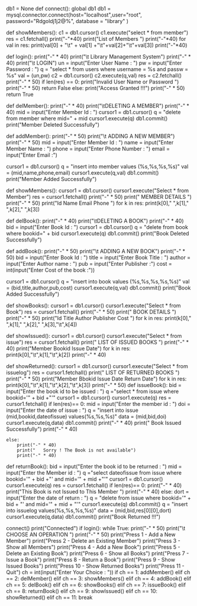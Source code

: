 db1 = None
def connect():
    global db1
    db1 = mysql.connector.connect(host="localhost",user="root",
    password="Rdgoldj1j2@%",
    database = "library"
  )
  

def showMembers():
    c1 = db1.cursor()
    c1.execute("select * from member")
    res = c1.fetchall()
    print("-"*40)
    print("List of Members ")
    print("-"*40)
    for val in res:
        print(val[0] + "\t" + val[1] +"\t"+val[2]+"\t"+val[3])
    print("-"*40)

def login():
    print("-" * 40)
    print("\t Library Management System")
    print("-" * 40)
    print("\t LOGIN")
    un = input("Enter User Name : ")
    pw = input("Enter Password : ")
    q = "select * from users where username = %s and passw = %s"
    val = (un,pw)
    c2 = db1.cursor()
    c2.execute(q,val)
    res = c2.fetchall()
    print("-" * 50)
    if len(res) == 0:
        print("Invalid User Name or Password ")
        print("-" * 50)
        return False
    else:
        print("Access Granted !!!")
        print("-" * 50)
        return True

    
def delMember():
  print("-" * 40)
  print("\tDELETING A MEMBER")
  print("-" * 40)
  mid = input("Enter Member Id : ")
  cursor1 = db1.cursor()
  q = "delete from member where mid=" + mid 
  cursor1.execute(q)
  db1.commit()
  print("Member Deleted Successfully")

def addMember():
  print("-" * 50)
  print("\t ADDING A NEW MEMBER")
  print("-" * 50)
  mid = input("Enter Member Id : ")
  name = input("Enter Member Name : ")
  phone = input("Enter Phone Number : ")
  email = input("Enter Email :")
  
  cursor1 = db1.cursor()
  q = "insert into member values (%s,%s,%s,%s)"
  val = (mid,name,phone,email)
  cursor1.execute(q,val)
  db1.commit()
  print("Member Added Successfully")


def showMembers():
  cursor1 = db1.cursor()
  cursor1.execute("Select * from Member")
  res = cursor1.fetchall()
  print("-" * 50)
  print("          MEMBER DETAILS ")
  print("-" * 50)
  print("Id   Name     Email     Phone  ")
  for k in res:
    print(k[0],"  ",k[1],"  ",k[2],"  ",k[3])

def delBook():
  print("-" * 40)
  print("\tDELETING A BOOK")
  print("-" * 40)
  bid = input("Enter Book Id : ")
  cursor1 = db1.cursor()
  q = "delete from book where bookid=" + bid 
  cursor1.execute(q)
  db1.commit()
  print("Book Deleted Successfully")

def addBook():
  print("-" * 50)
  print("\t ADDING A NEW BOOK")
  print("-" * 50)
  bid = input("Enter Book Id : ")
  title = input("Enter Book Title : ")
  author = input("Enter Author name : ")
  pub = input("Enter Publisher :")
  cost = int(input("Enter Cost of the book :"))
  
  
  cursor1 = db1.cursor()
  q = "insert into book values (%s,%s,%s,%s,%s)"
  val = (bid,title,author,pub,cost)
  cursor1.execute(q,val)
  db1.commit()
  print("Book Added Successfully")


def showBooks():
  cursor1 = db1.cursor()
  cursor1.execute("Select * from Book")
  res = cursor1.fetchall()
  print("-" * 50)
  print("          BOOK DETAILS ")
  print("-" * 50)
  print("Id   Title    Author     Publisher   Cost  ")
  for k in res:
    print(k[0],"  ",k[1],"  ",k[2],"  ",k[3],"\t",k[4])



def showIssued():
    cursor1 = db1.cursor()
    cursor1.execute("Select * from issue")
    res = cursor1.fetchall()
    print("   LIST OF ISSUED BOOKS   ")
    print("-" * 40)
    print("Member   Bookid   Issue Date")
    for k in res:
        print(k[0],"\t",k[1],"\t",k[2])
    print("-" * 40)

def showReturned():
    cursor1 = db1.cursor()
    cursor1.execute("Select * from issuelog")
    res = cursor1.fetchall()
    print("   LIST OF RETURNED BOOKS   ")
    print("-" * 50)
    print("Member    Bbokid   Issue Date    Return Date")
    for k in res:
        print(k[0],"\t",k[1],"\t",k[2],"\t",k[3])
    print("-" * 50)
def issueBook():
    bid = input("Enter the book id to be issued : ")
    q ="select * from issue where bookid='" + bid +"'"
    cursor1 = db1.cursor()
    cursor1.execute(q)
    res = cursor1.fetchall()
    if len(res)== 0:
        mid = input("Enter the member id : ")
        doi = input("Enter the date of issue : ")
        q = "insert into issue (mid,bookid,dateofissue) values(%s,%s,%s)"
        data = (mid,bid,doi)
        cursor1.execute(q,data)
        db1.commit()
        print("-" * 40)
        print(" Book Issued Successfully")
        print("-" * 40)
        
        
    else:
        print("-" * 40)
        print("   Sorry ! The Book is not available")
        print("-" * 40)
        
    
def returnBook():
    bid = input("Enter the book id to be returned : ")
    mid = input("Enter the Member id : ")
    q ="select dateofissue from issue where bookid='" + bid +"' and mid='" + mid +"'"
    cursor1 = db1.cursor()
    cursor1.execute(q)
    res = cursor1.fetchall()
    if len(res)== 0:
        print("-" * 40)
        print("This Book is not Issued to This Member   ")
        print("-" * 40)
    else:
        dort = input("Enter the date of return : ")
        q = "delete from issue where bookid='" + bid + "' and mid='" + mid + "'"
        cursor1.execute(q)
        db1.commit()
        q = "insert into issuelog values(%s,%s,%s,%s)"
        data = (mid,bid,res[0][0],dort)
        cursor1.execute(q,data)
        db1.commit()
        print("Book Returned !!!")
    
connect()
print("Connected")
if login():
    while True:
        print("-" * 50)
        print("\t CHOOSE AN OPERATION ")
        print("-" * 50)
        print("Press 1 - Add a New Member")
        print("Press 2 - Delete an Existing Member")
        print("Press 3 - Show all Members")
        print("Press 4 - Add a New Book")
        print("Press 5 - Delete an Existing Book")
        print("Press 6 - Show all Books")
        print("Press 7 - Issue a Book")
        print("Press 8 - Return a Book")
        print("Press 9 - Show Issued Books")
        print("Press 10 - Show Returned Books")
        print("Press 11 - Quit")
        ch = int(input("Enter Your Choice : "))
        if ch == 1:
            addMember()
        elif ch == 2:
            delMember()
        elif ch == 3:
            showMembers()
        elif ch == 4:
            addBook()
        elif ch == 5:
            delBook()
        elif ch == 6:
            showBooks()
        elif ch == 7:
            issueBook()
        elif ch == 8:
            returnBook()
        elif ch == 9:
            showIssued()
        elif ch == 10:
            showReturned()
        elif ch == 11:
            break
